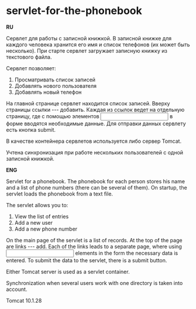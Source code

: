 # servlet-for-the-phonebook

**RU**

Сервлет для работы с записной книжкой. В записной книжке для каждого человека хранится его имя и список телефонов (их может быть несколько). 
При старте сервлет загружает записную книжку из текстового файла. 

Сервлет позволяет:
1. Просматривать список записей
2. Добавлять нового пользователя
3. Добавлять новый телефон

На главной странице сервлет находится список записей. Вверху страницы ссылки --- добавить. Каждая из ссылок ведет на отдельную страницу, где с помощью элементов <input type="text" name="username" /> в форме вводятся необходимые данные. Для отправки данных сервлету есть кнопка submit. 

В качестве контейнера сервлетов используется либо сервер Tomcat.

Учтена синхронизация при работе нескольких пользователей с одной записной книжкой.

**ENG**

Servlet for a phonebook. The phonebook for each person stores his name and a list of phone numbers (there can be several of them). 
On startup, the servlet loads the phonebook from a text file. 

The servlet allows you to:
1. View the list of entries
2. Add a new user
3. Add a new phone number

On the main page of the servlet is a list of records. At the top of the page are links --- add. Each of the links leads to a separate page, where using <input type=“text” name=“username” /> elements in the form the necessary data is entered. To submit the data to the servlet, there is a submit button. 

Either Tomcat server is used as a servlet container.

Synchronization when several users work with one directory is taken into account.

Tomcat 10.1.28
